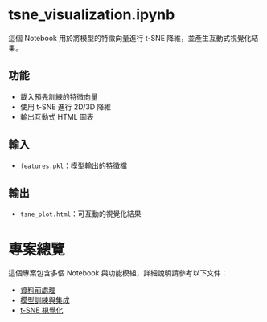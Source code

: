 # tsne_visualization.ipynb

這個 Notebook 用於將模型的特徵向量進行 t-SNE 降維，並產生互動式視覺化結果。

## 功能
- 載入預先訓練的特徵向量
- 使用 t-SNE 進行 2D/3D 降維
- 輸出互動式 HTML 圖表

## 輸入
- `features.pkl`：模型輸出的特徵檔

## 輸出
- `tsne_plot.html`：可互動的視覺化結果

# 專案總覽

這個專案包含多個 Notebook 與功能模組，詳細說明請參考以下文件：

- [資料前處理](data_preprocessing/README.md)
- [模型訓練與集成](ensemble_training/README.md)
- [t-SNE 視覺化](tsne_visualization/README.md)

